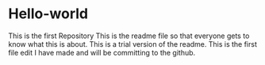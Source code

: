 # Hello-world
This is the first Repository
This is the readme file so that everyone gets to know what this is about. This is a trial version of the readme.
This is the first file edit I have made and will be committing to the github.
